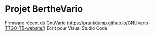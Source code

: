 # Projet BertheVario
Firmware récent du GnuVario (https://prunkdump.github.io/GNUVario-TTGO-T5-website/)
Ecrit pour Visual Studio Code
